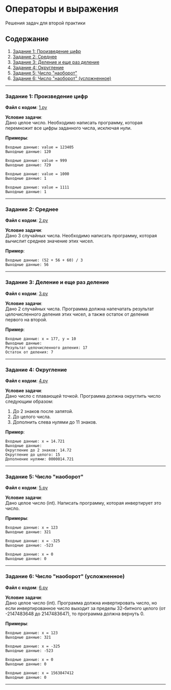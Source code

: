 # Операторы и выражения

Решения задач для второй практики

## Содержание

1. [Задание 1: Произведение цифр](#задание-1-произведение-цифр)
2. [Задание 2: Среднее](#задание-2-среднее)
3. [Задание 3: Деление и еще раз деление](#задание-3-деление-и-еще-раз-деление)
4. [Задание 4: Округление](#задание-4-округление)
5. [Задание 5: Число "наоборот"](#задание-5-число-наоборот)
6. [Задание 6: Число "наоборот" (усложненное)](#задание-6-число-наоборот-усложненное)

---

### Задание 1: Произведение цифр

**Файл с кодом**: [1.py](1.py)

**Условие задачи**:  
Дано целое число. Необходимо написать программу, которая перемножит все цифры заданного числа, исключая нули.

**Примеры**:
```
Входные данные: value = 123405
Выходные данные: 120

Входные данные: value = 999
Выходные данные: 729

Входные данные: value = 1000
Выходные данные: 1

Входные данные: value = 1111
Выходные данные: 1
```
---

### Задание 2: Среднее

**Файл с кодом**: [2.py](2.py)

**Условие задачи**:  
Дано 3 случайных числа. Необходимо написать программу, которая вычислит среднее значение этих чисел.

**Пример**:
```
Входные данные: (52 + 56 + 60) / 3
Выходные данные: 56
```
---

### Задание 3: Деление и еще раз деление

**Файл с кодом**: [3.py](3.py)

**Условие задачи**:  
Дано 2 случайных числа. Программа должна напечатать результат целочисленного деления этих чисел, а также остаток от деления первого на второй.

**Пример**:
```
Входные данные: x = 177, y = 10
Выходные данные:
Результат целочисленного деления: 17
Остаток от деления: 7
```

---

### Задание 4: Округление

**Файл с кодом**: [4.py](4.py)

**Условие задачи**:  
Дано число с плавающей точкой. Программа должна округлить число следующим образом:

1. До 2 знаков после запятой.
2. До целого числа.
3. Дополнить слева нулями до 11 знаков.

**Пример**:
```
Входные данные: x = 14.721
Выходные данные:
Округление до 2 знаков: 14.72
Округление до целого: 15
Дополнение нулями: 0000014.721
```

---

### Задание 5: Число "наоборот"

**Файл с кодом**: [5.py](5.py)

**Условие задачи**:  
Дано целое число (int). Написать программу, которая инвертирует это число.

**Примеры**:
```
Входные данные: x = 123
Выходные данные: 321

Входные данные: x = -325
Выходные данные: -523

Входные данные: x = 0
Выходные данные: 0
```
---

### Задание 6: Число "наоборот" (усложненное)

**Файл с кодом**: [6.py](6.py)

**Условие задачи**:  
Дано целое число (int). Программа должна инвертировать число, но если инвертированное число выходит за пределы 32-битного целого (от -2147483648 до 2147483647), то программа должна вернуть 0.

**Примеры**:
```
Входные данные: x = 123
Выходные данные: 321

Входные данные: x = -325
Выходные данные: -523

Входные данные: x = 0
Выходные данные: 0

Входные данные: x = 1563847412
Выходные данные: 0
```
---
















